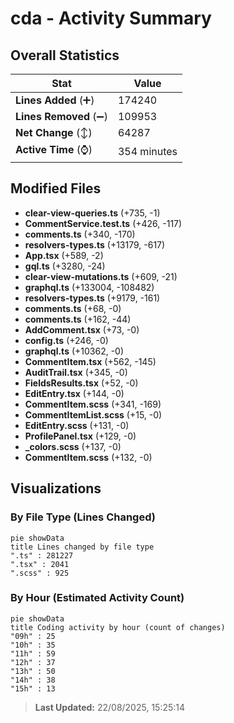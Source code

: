 # cda - Activity Summary 

## Overall Statistics

| Stat                   | Value                                                             |
| ---------------------- | ----------------------------------------------------------------- |
| **Lines Added** (➕)   | 174240                                          |
| **Lines Removed** (➖) | 109953                                        |
| **Net Change** (↕)    | 64287                |
| **Active Time** (⌚)   | 354 minutes |


## Modified Files
- **clear-view-queries.ts** (+735, -1)
- **CommentService.test.ts** (+426, -117)
- **comments.ts** (+340, -170)
- **resolvers-types.ts** (+13179, -617)
- **App.tsx** (+589, -2)
- **gql.ts** (+3280, -24)
- **clear-view-mutations.ts** (+609, -21)
- **graphql.ts** (+133004, -108482)
- **resolvers-types.ts** (+9179, -161)
- **comments.ts** (+68, -0)
- **comments.ts** (+162, -44)
- **AddComment.tsx** (+73, -0)
- **config.ts** (+246, -0)
- **graphql.ts** (+10362, -0)
- **CommentItem.tsx** (+562, -145)
- **AuditTrail.tsx** (+345, -0)
- **FieldsResults.tsx** (+52, -0)
- **EditEntry.tsx** (+144, -0)
- **CommentItem.scss** (+341, -169)
- **CommentItemList.scss** (+15, -0)
- **EditEntry.scss** (+131, -0)
- **ProfilePanel.tsx** (+129, -0)
- **_colors.scss** (+137, -0)
- **CommentItem.scss** (+132, -0)

## Visualizations

### By File Type (Lines Changed)

```mermaid
pie showData
title Lines changed by file type
".ts" : 281227
".tsx" : 2041
".scss" : 925
```

### By Hour (Estimated Activity Count)

```mermaid
pie showData
title Coding activity by hour (count of changes)
"09h" : 25
"10h" : 35
"11h" : 59
"12h" : 37
"13h" : 50
"14h" : 38
"15h" : 13
```


> **Last Updated:** 22/08/2025, 15:25:14